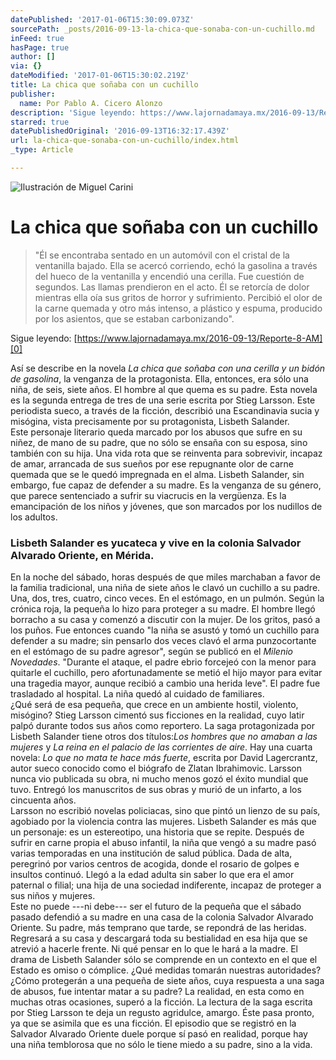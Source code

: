 ```yaml
---
datePublished: '2017-01-06T15:30:09.073Z'
sourcePath: _posts/2016-09-13-la-chica-que-sonaba-con-un-cuchillo.md
inFeed: true
hasPage: true
author: []
via: {}
dateModified: '2017-01-06T15:30:02.219Z'
title: La chica que soñaba con un cuchillo
publisher:
  name: Por Pablo A. Cicero Alonzo
description: 'Sigue leyendo: https://www.lajornadamaya.mx/2016-09-13/Reporte-8-AM'
starred: true
datePublishedOriginal: '2016-09-13T16:32:17.439Z'
url: la-chica-que-sonaba-con-un-cuchillo/index.html
_type: Article

---
```

![Ilustración de Miguel Carini ](https://the-grid-user-content.s3-us-west-2.amazonaws.com/24ab2440-0fe3-4f61-8cbd-5a8c2663c656.jpg)

# La chica que soñaba con un cuchillo

> "Él se encontraba sentado en un automóvil con el cristal de la ventanilla bajado. Ella se acercó corriendo, echó la gasolina a través del hueco de la ventanilla y encendió una cerilla. Fue cuestión de segundos. Las llamas prendieron en el acto. Él se retorcía de dolor mientras ella oía sus gritos de horror y sufrimiento. Percibió el olor de la carne quemada y otro más intenso, a plástico y espuma, producido por los asientos, que se estaban carbonizando".

Sigue leyendo: [https://www.lajornadamaya.mx/2016-09-13/Reporte-8-AM][0]

Así se describe en la novela _La chica que soñaba con una cerilla y un bidón de gasolina_, la venganza de la protagonista. Ella, entonces, era sólo una niña, de seis, siete años. El hombre al que quema es su padre. Esta novela es la segunda entrega de tres de una serie escrita por Stieg Larsson. Este periodista sueco, a través de la ficción, describió una Escandinavia sucia y misógina, vista precisamente por su protagonista, Lisbeth Salander.  
Este personaje literario queda marcado por los abusos que sufre en su niñez, de mano de su padre, que no sólo se ensaña con su esposa, sino también con su hija. Una vida rota que se reinventa para sobrevivir, incapaz de amar, arrancada de sus sueños por ese repugnante olor de carne quemada que se le quedó impregnada en el alma. Lisbeth Salander, sin embargo, fue capaz de defender a su madre. Es la venganza de su género, que parece sentenciado a sufrir su viacrucis en la vergüenza. Es la emancipación de los niños y jóvenes, que son marcados por los nudillos de los adultos.

### **Lisbeth Salander es yucateca y vive en la colonia Salvador Alvarado Oriente, en Mérida.**

En la noche del sábado, horas después de que miles marchaban a favor de la familia tradicional, una niña de siete años le clavó un cuchillo a su padre. Una, dos, tres, cuatro, cinco veces. En el estómago, en un pulmón. Según la crónica roja, la pequeña lo hizo para proteger a su madre. El hombre llegó borracho a su casa y comenzó a discutir con la mujer. De los gritos, pasó a los puños. Fue entonces cuando "la niña se asustó y tomó un cuchillo para defender a su madre; sin pensarlo dos veces clavó el arma punzocortante en el estómago de su padre agresor", según se publicó en el _Milenio Novedades_. "Durante el ataque, el padre ebrio forcejeó con la menor para quitarle el cuchillo, pero afortunadamente se metió el hijo mayor para evitar una tragedia mayor, aunque recibió a cambio una herida leve". El padre fue trasladado al hospital. La niña quedó al cuidado de familiares.  
¿Qué será de esa pequeña, que crece en un ambiente hostil, violento, misógino? Stieg Larsson cimentó sus ficciones en la realidad, cuyo latir palpó durante todos sus años como reportero. La saga protagonizada por Lisbeth Salander tiene otros dos títulos:_Los hombres que no amaban a las mujeres_ y _La reina en el palacio de las corrientes de aire_. Hay una cuarta novela: _Lo que no mata te hace más fuerte_, escrita por David Lagercrantz, autor sueco conocido como el biógrafo de Zlatan Ibrahimovic. Larsson nunca vio publicada su obra, ni mucho menos gozó el éxito mundial que tuvo. Entregó los manuscritos de sus obras y murió de un infarto, a los cincuenta años.  
Larsson no escribió novelas policiacas, sino que pintó un lienzo de su país, agobiado por la violencia contra las mujeres. Lisbeth Salander es más que un personaje: es un estereotipo, una historia que se repite. Después de sufrir en carne propia el abuso infantil, la niña que vengó a su madre pasó varias temporadas en una institución de salud pública. Dada de alta, peregrinó por varios centros de acogida, donde el rosario de golpes e insultos continuó. Llegó a la edad adulta sin saber lo que era el amor paternal o filial; una hija de una sociedad indiferente, incapaz de proteger a sus niños y mujeres.   
Este no puede ---ni debe--- ser el futuro de la pequeña que el sábado pasado defendió a su madre en una casa de la colonia Salvador Alvarado Oriente. Su padre, más temprano que tarde, se repondrá de las heridas. Regresará a su casa y descargará toda su bestialidad en esa hija que se atrevió a hacerle frente. Ni qué pensar en lo que le hará a la madre. El drama de Lisbeth Salander sólo se comprende en un contexto en el que el Estado es omiso o cómplice. ¿Qué medidas tomarán nuestras autoridades? ¿Cómo protegerán a una pequeña de siete años, cuya respuesta a una saga de abusos, fue intentar matar a su padre? La realidad, en esta como en muchas otras ocasiones, superó a la ficción. La lectura de la saga escrita por Stieg Larsson te deja un regusto agridulce, amargo. Éste pasa pronto, ya que se asimila que es una ficción. El episodio que se registró en la Salvador Alvarado Oriente duele porque sí pasó en realidad, porque hay una niña temblorosa que no sólo le tiene miedo a su padre, sino a la vida.

[0]: https://www.lajornadamaya.mx/2016-09-13/Reporte-8-AM